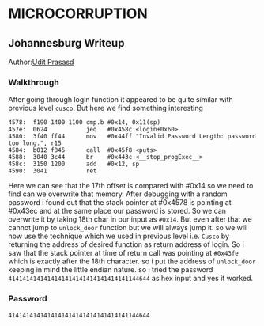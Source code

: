 # MICROCORRUPTION

## Johannesburg Writeup

Author:[Udit Prasasd](https://github.com/uditpd3000)

### Walkthrough
After going through login function it appeared to be quite similar with previous level `cusco`. But here we find something interesting
```
4578:  f190 1400 1100 cmp.b	#0x14, 0x11(sp)
457e:  0624           jeq	#0x458c <login+0x60>
4580:  3f40 ff44      mov	#0x44ff "Invalid Password Length: password too long.", r15
4584:  b012 f845      call	#0x45f8 <puts>
4588:  3040 3c44      br	#0x443c <__stop_progExec__>
458c:  3150 1200      add	#0x12, sp
4590:  3041           ret
```
Here we can see that the 17th offset is compared with #0x14 so we need to find can we overwrite that memory.
After debugging with a random password i found out that the stack pointer at #0x4578 is pointing at #0x43ec and at the same place our password is stored.
So we can overwrite it by taking 18th char in our input as `#0x14`.
But even after that we cannot jump to `unlock_door` function but we will always jump it. 
so we will now use the technique which we used in previous level i.e. `Cusco` by returning the address of desired function as return address of login.
So i saw that the stack pointer at time of return call was pointing at `#0x43fe` which is exactly after the 18th character. 
so i put the address of `unlock_door` keeping in mind the little endian nature. 
so i tried the password `4141414141414141414141414141414141144644` as hex input and yes it worked.

### Password
```
4141414141414141414141414141414141144644
```
 
